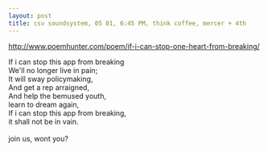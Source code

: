 ```yaml
---
layout: post
title: csv soundsystem, 05 01, 6:45 PM, think coffee, mercer + 4th
---
```



http://www.poemhunter.com/poem/if-i-can-stop-one-heart-from-breaking/

If i can stop this app from breaking<br/>
We'll no longer live in pain;<br/>
It will sway policymaking,<br/>
And get a rep arraigned,<br/>
And help the bemused youth,<br/>
learn to dream again,<br/>
If i can stop this app from breaking,<br/>
it shall not be in vain.<br/>
<br/>
join us, wont you?
